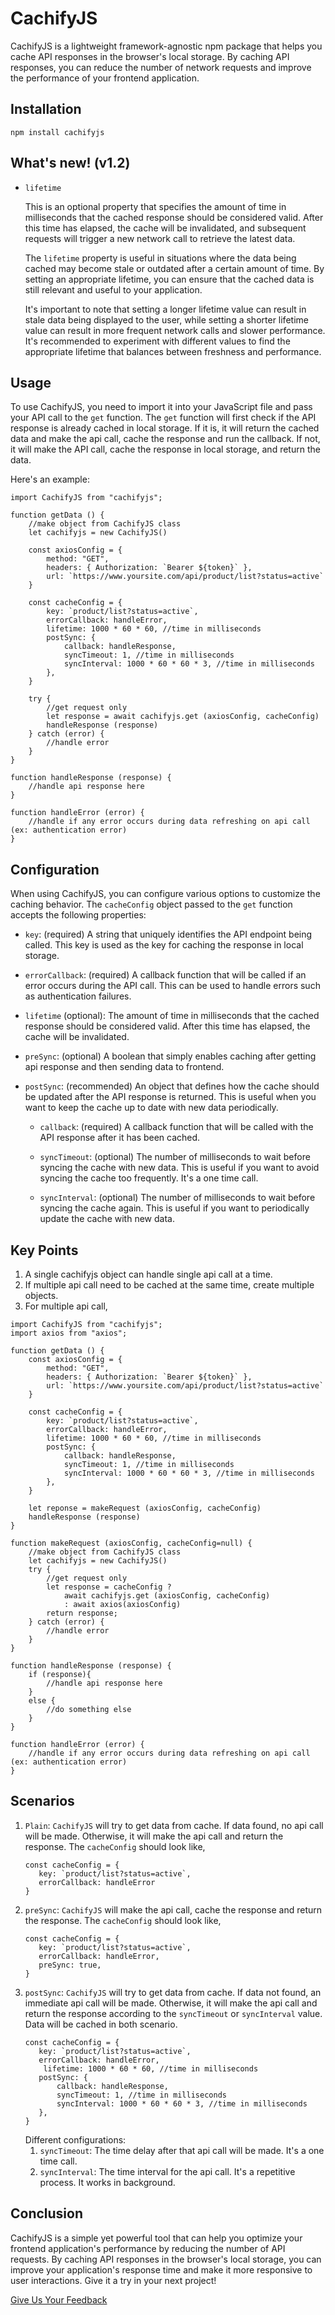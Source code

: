 # CachifyJS

CachifyJS is a lightweight framework-agnostic npm package that helps you cache API responses in the browser's local storage.
By caching API responses, you can reduce the number of network requests and improve the
performance of your frontend application.

## Installation

```
npm install cachifyjs
```

## What's new! (v1.2)
- `lifetime`

  This is an optional property that specifies the amount of time in milliseconds that the cached response should be considered valid. After this time has elapsed, the cache will be invalidated, and
  subsequent requests will trigger a new network call to retrieve the latest data.

  The `lifetime` property is useful in situations where the data being cached may become stale or outdated after
  a certain amount of time. By setting an appropriate lifetime, you can ensure that the cached data is still relevant and useful to your application.

  It's important to note that setting a longer lifetime value can result in stale data being displayed to the user, while setting a shorter lifetime value can result in more frequent network calls
  and slower performance. It's recommended to experiment with different values to find the appropriate lifetime that balances between freshness and performance.


## Usage
To use CachifyJS, you need to import it into your JavaScript file and pass your API call to the `get` function.
The `get` function will first check if the API response is already cached in local storage. If it is, it will
return the cached data and make the api call, cache the response and run the callback. If not, it will make
the API call, cache the response in local storage, and return the data.

Here's an example:
```
import CachifyJS from "cachifyjs";

function getData () {
    //make object from CachifyJS class
    let cachifyjs = new CachifyJS()

    const axiosConfig = {
        method: "GET",
        headers: { Authorization: `Bearer ${token}` },
        url: `https://www.yoursite.com/api/product/list?status=active`
    }

    const cacheConfig = {
        key: `product/list?status=active`,
        errorCallback: handleError,
        lifetime: 1000 * 60 * 60, //time in milliseconds
        postSync: {
            callback: handleResponse,
            syncTimeout: 1, //time in milliseconds
            syncInterval: 1000 * 60 * 60 * 3, //time in milliseconds
        },
    }
    
    try {
        //get request only
        let response = await cachifyjs.get (axiosConfig, cacheConfig)
        handleResponse (response)
    } catch (error) {
        //handle error
    }
}

function handleResponse (response) {
    //handle api response here
}

function handleError (error) {
    //handle if any error occurs during data refreshing on api call (ex: authentication error)
}
```

## Configuration
When using CachifyJS, you can configure various options to customize the caching behavior. The `cacheConfig` object passed to the `get` function accepts the following properties:

- `key`: (required) A string that uniquely identifies the API endpoint being called. This key is used as the key for caching the response in local storage.

- `errorCallback`: (required) A callback function that will be called if an error occurs during the API call. This can be used to handle errors such as authentication failures.

- `lifetime` (optional): The amount of time in milliseconds that the cached response should be considered valid. After this time has elapsed, the cache will be invalidated.

- `preSync`: (optional) A boolean that simply enables caching after getting api response and then sending data to frontend.

- `postSync`: (recommended) An object that defines how the cache should be updated after the API response is returned. This is useful when you want to keep the cache up to date with new data periodically.

  - `callback`: (required) A callback function that will be called with the API response after it has been cached.

  - `syncTimeout`: (optional) The number of milliseconds to wait before syncing the cache with new data. This is useful if you want to avoid syncing the cache too frequently.
                    It's a one time call.

  - `syncInterval`: (optional) The number of milliseconds to wait before syncing the cache again. This is useful if you want to periodically update the cache with new data.

## Key Points
1. A single cachifyjs object can handle single api call at a time.
2. If multiple api call need to be cached at the same time, create multiple objects.
3. For multiple api call,
```
import CachifyJS from "cachifyjs";
import axios from "axios";

function getData () {
    const axiosConfig = {
        method: "GET",
        headers: { Authorization: `Bearer ${token}` },
        url: `https://www.yoursite.com/api/product/list?status=active`
    }

    const cacheConfig = {
        key: `product/list?status=active`,
        errorCallback: handleError,
        lifetime: 1000 * 60 * 60, //time in milliseconds
        postSync: {
            callback: handleResponse,
            syncTimeout: 1, //time in milliseconds
            syncInterval: 1000 * 60 * 60 * 3, //time in milliseconds
        },
    }
    
    let reponse = makeRequest (axiosConfig, cacheConfig)
    handleResponse (response)
}

function makeRequest (axiosConfig, cacheConfig=null) {
    //make object from CachifyJS class
    let cachifyjs = new CachifyJS()
    try {
        //get request only
        let response = cacheConfig ? 
            await cachifyjs.get (axiosConfig, cacheConfig)
            : await axios(axiosConfig)
        return response;
    } catch (error) {
        //handle error
    }
}

function handleResponse (response) {
    if (response){
        //handle api response here
    }
    else {
        //do something else
    }
}

function handleError (error) {
    //handle if any error occurs during data refreshing on api call (ex: authentication error)
}
```

## Scenarios

1. `Plain`: `CachifyJS` will try to get data from cache. If data found, no api call will be made. Otherwise,
    it will make the api call and return the response. The `cacheConfig` should look like,
    ```
    const cacheConfig = {
       key: `product/list?status=active`,
       errorCallback: handleError
    }
    ```
2. `preSync`: `CachifyJS` will make the api call, cache the response and return the response. 
    The `cacheConfig` should look like,
    ```
    const cacheConfig = {
       key: `product/list?status=active`,
       errorCallback: handleError,
       preSync: true,
    }
    ```
3. `postSync`: `CachifyJS` will try to get data from cache. If data not found, an immediate api call will be made. Otherwise,
it will make the api call and return the response according to the `syncTimeout` or `syncInterval` value. Data will be cached 
in both scenario.
    ```
    const cacheConfig = {
       key: `product/list?status=active`,
       errorCallback: handleError,
        lifetime: 1000 * 60 * 60, //time in milliseconds
       postSync: {
           callback: handleResponse,
           syncTimeout: 1, //time in milliseconds
           syncInterval: 1000 * 60 * 60 * 3, //time in milliseconds
       },
    }
    ```
   Different configurations:
   1. `syncTimeout`: The time delay after that api call will be made. It's a one time call.
   2. `syncInterval`: The time interval for the api call. It's a repetitive process. It works in background.

## Conclusion
CachifyJS is a simple yet powerful tool that can help you optimize your frontend application's performance 
by reducing the number of API requests. By caching API responses in the browser's local storage,
you can improve your application's response time and make it more responsive to user interactions.
Give it a try in your next project!

[Give Us Your Feedback](mailto:mdali2016.227@gmail.com)